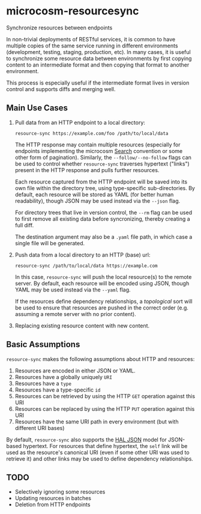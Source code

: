 # microcosm-resourcesync

Synchronize resources between endpoints

In non-trivial deployments of RESTful services, it is common to have multiple copies of the same service
running in different environments (development, testing, staging, production, etc). In many cases, it is
useful to synchronize some resource data between environments by first copying content to an intermediate
format and then copying that format to another environment.

This process is especially useful if the intermediate format lives in version control and supports diffs
and merging well.


## Main Use Cases

 1. Pull data from an HTTP endpoint to a local directory:

        resource-sync https://example.com/foo /path/to/local/data

    The HTTP response may contain multiple resources (especially for endpoints implementing the microcosm
    [Search](https://github.com/globality-corp/microcosm-flask/blob/develop/microcosm_flask/operations.py#L33)
    convention or some other form of pagination). Similarly, the `--follow/--no-follow` flags can be used to
    control whether `resource-sync` traverses hypertext ("links") present in the HTTP response and pulls
    further resources.

    Each resource captured from the HTTP endpoint will be saved into its own file within the directory tree,
    using type-specific sub-directories. By default, each resource will be stored as YAML (for better human
    readability), though JSON may be used instead via the `--json` flag.

    For directory trees that live in version control, the `--rm` flag can be used to first remove all existing
    data before syncronizing, thereby creating a full diff.

    The destination argument may also be a `.yaml` file path, in which case a single file will be generated.

 2. Push data from a local directory to an HTTP (base) url:

        resource-sync /path/to/local/data https://example.com

    In this case, `resource-sync` will push the local resource(s) to the remote server. By default, each resource
    will be encoded using JSON, though YAML may be used instead via the `--yaml` flag.

    If the resources define dependency relationships, a *topological* sort will be used to ensure that resources
    are pushed in the correct order (e.g. assuming a remote server with no prior content).

 3. Replacing existing resource content with new content.


## Basic Assumptions

`resource-sync` makes the following assumptions about HTTP and resources:

 1. Resources are encoded in either JSON or YAML.
 2. Resources have a globally uniquely `URI`
 3. Resources have a `type`
 4. Resources have a type-specific `id`
 5. Resources can be retrieved by using the HTTP `GET` operation against this URI
 6. Resources can be replaced by using the HTTP `PUT` operation against this URI
 7. Resources have the same URI path in every environment (but with different URI bases)

By default, `resource-sync` also supports the [HAL JSON](http://stateless.co/hal_specification.html) model
for JSON-based hypertext. For resources that define hypertext, the `self` link will be used as the resource's canonical
URI (even if some other URI was used to retrieve it) and other links may be used to define dependency relationships.


## TODO

 -  Selectively ignoring some resources
 -  Updating resources in batches
 -  Deletion from HTTP endpoints
